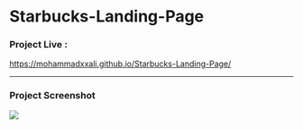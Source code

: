 # Starbucks-Landing-Page


### Project Live :
https://mohammadxxali.github.io/Starbucks-Landing-Page/


------

### Project Screenshot
![](https://github.com/mohammadxxali/Starbucks-Landing-Page/blob/main/Screenshot.png)
